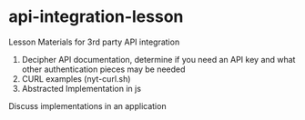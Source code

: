 # api-integration-lesson
Lesson Materials for 3rd party API integration


1. Decipher API documentation, determine if you need an API key and what other authentication pieces may be needed 
2. CURL examples (nyt-curl.sh)
3. Abstracted Implementation in js 

Discuss implementations in an application
